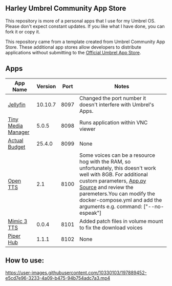 ## Harley Umbrel Community App Store
This repository is more of a personal apps that I use for my Umbrel OS. Please don't expect constant updates. If you like what I have done, you can fork it or copy it.

This repository came from a template created from Umbrel Community App Store. These additional app stores allow developers to distribute applications without submitting to the [Official Umbrel App Store](https://github.com/getumbrel/umbrel-apps).

## Apps
| App Name                                               | Version | Port  | Notes                   |
| ------------------------------------------------------ | ------- | ----- | ----------------------- |
| [Jellyfin](https://jellyfin.org/)                      | 10.10.7 | 8097  | Changed the port number it doesn't interfere with Umbrel's Apps. |
| [Tiny Media Manager](https://www.tinymediamanager.org) | 5.0.5   | 8098  | Runs application within VNC viewer |
| [Actual Budget](https://actualbudget.org/)             | 25.4.0  | 8099  | None                    |
| [Open TTS](https://github.com/synesthesiam/opentts)    | 2.1     | 8100  | Some voices can be a resource hog with the RAM, so unfortunately, this doesn't work well with 8GB. For additional custom parameters, [App.py Source](https://github.com/synesthesiam/opentts/blob/master/app.py) and review the paremeters.You can modify the docker-compose.yml and add the arguments e.g. command: ["--no-espeak"] |
| [Mimic 3 TTS](https://github.com/MycroftAI/mimic3)     | 0.0.4   | 8101  | Added patch files in volume mount to fix the download voices |
| [Piper Hub](https://github.com/hlappano/Piper-Hub)     | 1.1.1  | 8102 | None                      |

## How to use:
https://user-images.githubusercontent.com/10330103/197889452-e5cd7e96-3233-4a09-b475-94b754adc7a3.mp4

